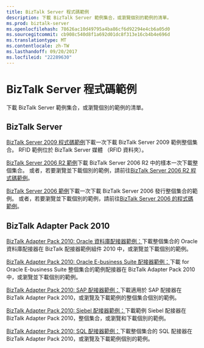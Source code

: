 ```yaml
---
title: BizTalk Server 程式碼範例
description: 下載 BizTalk Server 範例集合，或瀏覽個別的範例的清單。
ms.prod: biztalk-server
ms.openlocfilehash: 78626ac10d49795a4ba86cf6d92294e4cb6a05d0
ms.sourcegitcommit: cb908c540d8f1a692d01dc8f313e16cb4b4e696d
ms.translationtype: MT
ms.contentlocale: zh-TW
ms.lasthandoff: 09/20/2017
ms.locfileid: "22289630"
---
```

# <a name="biztalk-server-code-samples"></a>BizTalk Server 程式碼範例

下載 BizTalk Server 範例集合，或瀏覽個別的範例的清單。

## <a name="biztalk-server"></a>BizTalk Server

[BizTalk Server 2009 程式碼範例](http://go.microsoft.com/fwlink/?LinkId=146129 "BizTalk Server 2009 範例")下載一次下載 BizTalk Server 2009 範例整個集合。 RFID 範例位於 BizTalk Server 媒體 （RFID 資料夾）。

[BizTalk Server 2006 R2 範例](http://go.microsoft.com/fwlink/?LinkId=99676 "BizTalk Server 2006 R2 範例")下載 BizTalk Server 2006 R2 中的樣本一次下載整個集合。 或者，若要瀏覽並下載個別的範例，請前往[BizTalk Server 2006 R2 程式碼範例](http://go.microsoft.com/fwlink/?LinkId=109862)。

[BizTalk Server 2006 範例](http://go.microsoft.com/fwlink/?LinkId=109522 "BizTalk Server 2006 範例")下載一次下載 BizTalk Server 2006 發行整個集合的範例。 或者，若要瀏覽並下載個別的範例，請前往[BizTalk Server 2006 的程式碼範例](http://go.microsoft.com/fwlink/?LinkId=109861)。

## <a name="biztalk-adapter-pack-2010"></a>BizTalk Adapter Pack 2010

[BizTalk Adapter Pack 2010: Oracle 資料庫配接器範例：](https://www.microsoft.com/downloads/details.aspx?FamilyID=6cb4e1cb-6d5e-4c3d-99ce-2eb3c2df61dc "BizTalk Adapter Pack 2010: Oracle 資料庫配接器範例：")下載整個集合的 Oracle 資料庫配接器在 BizTalk 配接器範例組件 2010 中，或瀏覽並下載個別的範例。

[BizTalk Adapter Pack 2010: Oracle E-business Suite 配接器範例：](https://www.microsoft.com/downloads/details.aspx?FamilyID=1737f531-938f-4035-beff-4059ec37a8ac "BizTalk Adapter Pack 2010: Oracle E-business Suite 配接器範例：")下載 for Oracle E-business Suite 整個集合的範例配接器在 BizTalk Adapter Pack 2010 中，或瀏覽並下載個別的範例。

[BizTalk Adapter Pack 2010: SAP 配接器範例：](https://www.microsoft.com/downloads/details.aspx?FamilyID=41acd511-0a62-4f72-b72d-0da8a872e3cb "BizTalk Adapter Pack 2010: SAP 配接器範例：")下載適用於 SAP 配接器在 BizTalk Adapter Pack 2010，或瀏覽及下載範例的整個集合個別的範例。

[BizTalk Adapter Pack 2010: Siebel 配接器範例：](https://www.microsoft.com/downloads/details.aspx?FamilyID=ee0838fe-6db6-417b-8e3d-409fa3392333 "BizTalk Adapter Pack 2010: Siebel 配接器範例：")下載範例 Siebel 配接器在 BizTalk Adapter Pack 2010，整個集合，或瀏覽和下載個別的範例。

[BizTalk Adapter Pack 2010: SQL 配接器範例：](https://www.microsoft.com/downloads/details.aspx?FamilyID=4c05e206-b50e-4cbb-87c5-e291e87762a0 "BizTalk Adapter Pack 2010: SQL 配接器範例：")下載整個集合的 SQL 配接器在 BizTalk Adapter Pack 2010，或瀏覽及下載範例個別的範例。
